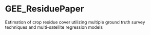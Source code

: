 # GEE_ResiduePaper
Estimation of crop residue cover utilizing multiple ground truth survey techniques and multi-satellite regression models 
